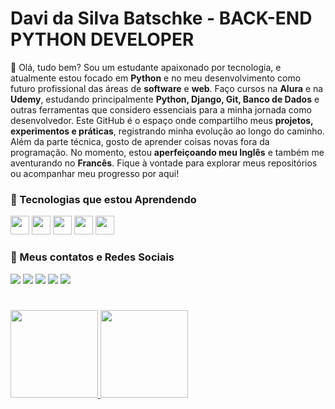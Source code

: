 # Davi da Silva Batschke - BACK-END PYTHON DEVELOPER
👋 Olá, tudo bem? Sou um estudante apaixonado por tecnologia, e atualmente estou focado em **Python** e no meu desenvolvimento como futuro profissional das áreas de **software** e **web**. Faço cursos na **Alura** e na **Udemy**, estudando principalmente **Python, Django, Git, Banco de Dados** e outras ferramentas que considero essenciais para a minha jornada como desenvolvedor. Este GitHub é o espaço onde compartilho meus **projetos, experimentos e práticas**, registrando minha evolução ao longo do caminho. Além da parte técnica, gosto de aprender coisas novas fora da programação. No momento, estou **aperfeiçoando meu Inglês** e também me aventurando no **Francês**. Fique à vontade para explorar meus repositórios ou acompanhar meu progresso por aqui!


### 📖 Tecnologias que estou Aprendendo
<div>
<img loading="lazy" src="https://cdn.jsdelivr.net/gh/devicons/devicon@latest/icons/python/python-original.svg" width="30" height="30"/>
<img loading="lazy" src="https://cdn.jsdelivr.net/gh/devicons/devicon@latest/icons/django/django-plain.svg" width="30" height="30"/>
<img loading="lazy" src="https://cdn.jsdelivr.net/gh/devicons/devicon@latest/icons/git/git-original.svg" width="30" height="30"/>
<img loading="lazy" src="https://cdn.jsdelivr.net/gh/devicons/devicon@latest/icons/mysql/mysql-original.svg" width="30" height="30"/>
<img loading="lazy" src="https://cdn.jsdelivr.net/gh/devicons/devicon@latest/icons/docker/docker-plain.svg" width="30" height="30"/>
</div>
 

### 📡 Meus contatos e Redes Sociais
<div>
<a href="https://www.linkedin.com/in/davibatschke" target="_blank"><img loading="lazy" src="https://custom-icon-badges.demolab.com/badge/LinkedIn-0A66C2?logo=linkedin-white&logoColor=fff" target="_blank"></a>   
<a href="https://open.spotify.com/user/d3jvdmatbgtd2oen8z5g5gksn" target="_blank"><img loading="lazy" src="https://img.shields.io/badge/Spotify-1ED760?logo=spotify&logoColor=white" target="_blank"></a>
<a href="https://instagram.com/davibatschke/" target="_blank"><img loading="lazy" src="https://img.shields.io/badge/Instagram-%23E4405F.svg?logo=Instagram&logoColor=white" target="_blank"></a>
<a href="https://www.twitch.tv/davibatschke" target="_blank"><img loading="lazy" src="https://img.shields.io/badge/Twitch-%239146FF.svg?logo=Twitch&logoColor=white" target="_blank"></a>
<a href="https://linktr.ee/davibatschke" target="_blank"><img loading="lazy" src="https://img.shields.io/badge/LinkTree-1de9b6?logo=linktree&logoColor=white" target="_blank"></a>
</div>

#
<div>
<a href="https://github.com/davibatschke">
<img loading="lazy" height="140em" src="https://github-readme-stats.vercel.app/api/top-langs/?username=davibatschke&layout=compact&langs_count=7&theme=dark"/>
<img loading="lazy" height="140em" src="https://github-readme-stats.vercel.app/api?username=davibatschke&show_icons=true&theme=dark&include_all_commits=true&count_private=true"/>
</div>
